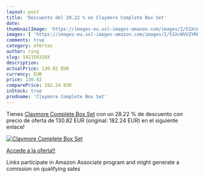 ```yaml
---
layout: post
title: 'Descuento del 28.22 % en Claymore Complete Box Set'
date: 
thumbnailImage: 'https://images-eu.ssl-images-amazon.com/images/I/51XcWVVZYRL._SL200_.jpg'
images: [ 'https://images-eu.ssl-images-amazon.com/images/I/51XcWVVZYRL._SL200_.jpg' ]
comments: true
category: ofertas
author: ring
slug: 142158316X
description:
actualPrice: 130.82 EUR
currency: EUR
price: 130.82
comparePrice: 182.24 EUR
inStock: true
prodname: 'Claymore Complete Box Set'
---
```


Tienes [Claymore Complete Box Set](https://www.amazon.es/dp/142158316X/?tag=tolees-21) con un 28.22 % de descuento con precio de oferta de 130.82 EUR (original: 182.24 EUR) en el siguiente enlace!

[![Claymore Complete Box Set](https://images-eu.ssl-images-amazon.com/images/I/51XcWVVZYRL._SL200_.jpg)](https://www.amazon.es/dp/142158316X/?tag=tolees-21)

[Accede a la oferta!!](https://www.amazon.es/dp/142158316X/?tag=tolees-21)

Links participate in Amazon Associate program and might generate a comission on qualifying sales


